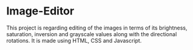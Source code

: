 # Image-Editor
This project is regarding editing of the images in terms of its brightness, saturation, inversion and grayscale values along with the directional rotations. It is made using HTML, CSS and Javascript.
